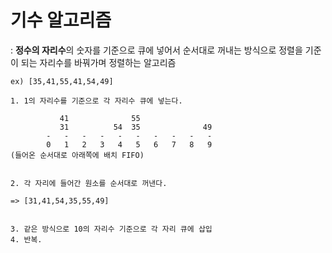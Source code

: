 # 기수 알고리즘

: **정수의 자리수**의 숫자를 기준으로 큐에 넣어서 순서대로 꺼내는 방식으로 정렬을 기준이 되는 자리수를 바꿔가며 정렬하는 알고리즘



```
ex) [35,41,55,41,54,49]

1. 1의 자리수를 기준으로 각 자리수 큐에 넣는다.

           41              55   
           31          54  35              49
        -   -   -   -   -   -   -   -   -   - 
        0   1   2   3   4   5   6   7   8   9
(들어온 순서대로 아래쪽에 배치 FIFO)


2. 각 자리에 들어간 원소를 순서대로 꺼낸다.

=> [31,41,54,35,55,49]


3. 같은 방식으로 10의 자리수 기준으로 각 자리 큐에 삽입
4. 반복.
```



